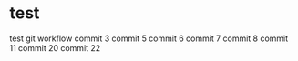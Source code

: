 # test
test git workflow
commit 3
commit 5
commit 6
commit 7
commit 8
commit 11
commit 20
commit 22
